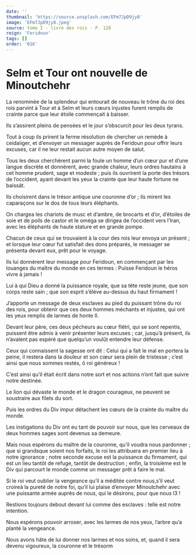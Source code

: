 ```yaml
---
date: ''
thumbnail: 'https://source.unsplash.com/EFm7JpD9jy8'
image: 'EFm7JpD9jy8.jpeg'
source: tome I - livre des rois - P. 128
reign: 'Feridoun'
tags: []
order: '016'
---
```


# Selm et Tour ont nouvelle de Minoutchehr

La renommée de la splendeur qui entourait de nouveau le trône du roi des rois parvint à Tour et à Selm et leurs cœurs injustes furent remplis de crainte parce que leur étoile commençait à baisser.

Ils s’assirent pleins de pensées et le jour s’obscurcit pour les deux tyrans.

Tout à coup ils prirent la ferme résolution de chercher un remède à ceidaiiger, et d’envoyer un messager auprès de Feridoun pour offrir leurs excuses, car il ne leur restait aucun autre moyen de salut.

Tous les deux cherchèrent parmi la foule un homme d’un cœur pur et d’une langue discrète et donnèrent, avec grande chaleur, leurs ordres hautains à cet homme prudent, sage et modeste ; puis ils ouvrirent la porte des trésors de l’occident, ayant devant les yeux la crainte que leur haute fortune ne baissât.

Ils choisirent dans le trésor antique une couronne d’or ; ils mirent les caparaçons sur le dos de tous leurs éléphants.

On chargea les chariots de musc et d’ambre, de brocarts et d’or, d’étoiles de soie et de poils de castor et le oméga se dirigea de l’occident vers l’Iran, avec les éléphants de haute stature et en grande pompe.

Chacun de ceux qui se trouvaient à la cour des rois leur envoya un présent ; et lorsque leur cœur fut satisfait des dons préparés, le messager se présenta devant eux, prêt pour le voyage.

Ils lui donnèrent leur message pour Feridoun, en commençant par les louanges du maître du monde en ces termes : Puisse Feridoun le héros vivre à jamais !

Lui à qui Dieu a donné la puissance royale, que sa tête reste jeune, que son corps reste sain ; que son esprit s’élève au-dessus du haut firmament !

J’apporte un message de deux esclaves au pied du puissant trône du roi des rois, pour obtenir que ces deux hommes méchants et injustes, qui ont les yeux remplis de larmes de honte Il.

Devant leur père, ces deux pécheurs au cœur flétri, qui se sont repentis, puissent être admis à venir présenter leurs excuses ; car, jusqu’à présent, ils n’avalent pas espéré que quelqu’un voulût entendre leur défense.

Ceux qui connaissent la sagesse ont dit : Celui qui a fait le mal en portera la peine, il restera dans la douleur et son cœur sera plein de tristesse ; c’est ainsi que nous sommes restés, ô roi généreux !

C’est ainsi qu’il était écrit dans notre sort et nos actions n’ont fait que suivre notre destinée.

Le lion qui dévaste le monde et le dragon courageux, ne peuvent se soustraire aux filets du sort.

Puis les ordres du Div impur détachent les cœurs de la crainte du maître du monde.

Les instigations du Div ont eu tant de pouvoir sur nous, que les cerveaux de deux hommes sages sont devenus sa demeure.

Mais nous espérons du maître de la couronne, qu’il voudra nous pardonner ; que si grandsque soient nos forfaits, le roi les attribuera en premier lieu à notre ignorance ; notre seconde excuse est la puissance du firmament, qui est un lieu tantôt de refuge, tantôt de destruction ; enfin, la troisième est le Div qui parcourt le monde comme un messager prêt à faire le mal.

Si le roi veut oublier la vengeance qu’il a méditée contre nous,s’il veut croireà la pureté de notre foi, qu’il lui plaise d’envoyer Minoutchehr avec une puissante armée auprès de nous, qui le désirons, pour que nous l3 !

Restions toujours debout devant lui comme des esclaves : telle est notre intention.

Nous espérons pouvoir arroser, avec les larmes de nos yeux, l’arbre qu’a planté la vengeance.

Nous avons hâte de lui donner nos larmes et nos soins, et, quand il sera devenu vigoureux, la couronne et le trésorm
